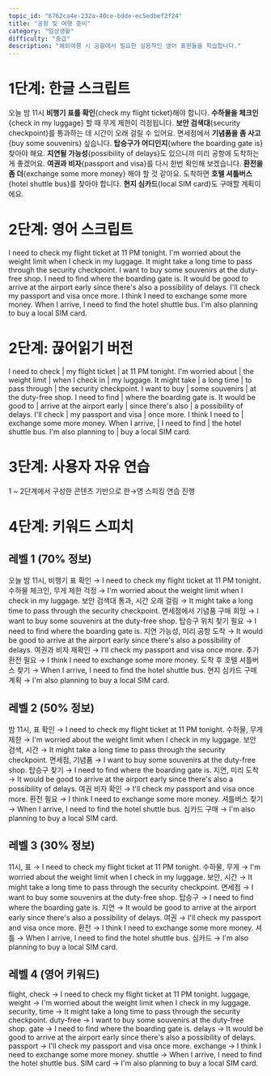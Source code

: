 ```yaml
---
topic_id: "6762ca4e-232a-40ce-bdde-ec5edbef2f24"
title: "공항 및 여행 준비"
category: "일상생활"
difficulty: "중급"
description: "해외여행 시 공항에서 필요한 실용적인 영어 표현들을 학습합니다."
---
```


# 1단계: 한글 스크립트

오늘 밤 11시 **비행기 표를 확인**{check my flight ticket}해야 합니다.
**수하물을 체크인**{check in my luggage} 할 때 무게 제한이 걱정됩니다.
**보안 검색대**{security checkpoint}를 통과하는 데 시간이 오래 걸릴 수 있어요.
면세점에서 **기념품을 좀 사고**{buy some souvenirs} 싶습니다.
**탑승구가 어디인지**{where the boarding gate is} 찾아야 해요.
**지연될 가능성**{possibility of delays}도 있으니까 미리 공항에 도착하는 게 좋겠어요.
**여권과 비자**{passport and visa}를 다시 한번 확인해 보겠습니다.
**환전을 좀 더**{exchange some more money} 해야 할 것 같아요.
도착하면 **호텔 셔틀버스**{hotel shuttle bus}를 찾아야 합니다.
**현지 심카드**{local SIM card}도 구매할 계획이에요.

# 2단계: 영어 스크립트

I need to check my flight ticket at 11 PM tonight.
I'm worried about the weight limit when I check in my luggage.
It might take a long time to pass through the security checkpoint.
I want to buy some souvenirs at the duty-free shop.
I need to find where the boarding gate is.
It would be good to arrive at the airport early since there's also a possibility of delays.
I'll check my passport and visa once more.
I think I need to exchange some more money.
When I arrive, I need to find the hotel shuttle bus.
I'm also planning to buy a local SIM card.

# 2단계: 끊어읽기 버전

I need to check | my flight ticket | at 11 PM tonight.
I'm worried about | the weight limit | when I check in | my luggage.
It might take | a long time | to pass through | the security checkpoint.
I want to buy | some souvenirs | at the duty-free shop.
I need to find | where the boarding gate is.
It would be good to | arrive at the airport early | since there's also | a possibility of delays.
I'll check | my passport and visa | once more.
I think I need to | exchange some more money.
When I arrive, | I need to find | the hotel shuttle bus.
I'm also planning to | buy a local SIM card.

# 3단계: 사용자 자유 연습

1 ~ 2단계에서 구성한 콘텐츠 기반으로 한→영 스피킹 연습 진행

# 4단계: 키워드 스피치

## 레벨 1 (70% 정보)

오늘 밤 11시, 비행기 표 확인 → I need to check my flight ticket at 11 PM tonight.
수하물 체크인, 무게 제한 걱정 → I'm worried about the weight limit when I check in my luggage.
보안 검색대 통과, 시간 오래 걸림 → It might take a long time to pass through the security checkpoint.
면세점에서 기념품 구매 희망 → I want to buy some souvenirs at the duty-free shop.
탑승구 위치 찾기 필요 → I need to find where the boarding gate is.
지연 가능성, 미리 공항 도착 → It would be good to arrive at the airport early since there's also a possibility of delays.
여권과 비자 재확인 → I'll check my passport and visa once more.
추가 환전 필요 → I think I need to exchange some more money.
도착 후 호텔 셔틀버스 찾기 → When I arrive, I need to find the hotel shuttle bus.
현지 심카드 구매 계획 → I'm also planning to buy a local SIM card.

## 레벨 2 (50% 정보)

밤 11시, 표 확인 → I need to check my flight ticket at 11 PM tonight.
수하물, 무게 제한 → I'm worried about the weight limit when I check in my luggage.
보안 검색, 시간 → It might take a long time to pass through the security checkpoint.
면세점, 기념품 → I want to buy some souvenirs at the duty-free shop.
탑승구 찾기 → I need to find where the boarding gate is.
지연, 미리 도착 → It would be good to arrive at the airport early since there's also a possibility of delays.
여권 비자 확인 → I'll check my passport and visa once more.
환전 필요 → I think I need to exchange some more money.
셔틀버스 찾기 → When I arrive, I need to find the hotel shuttle bus.
심카드 구매 → I'm also planning to buy a local SIM card.

## 레벨 3 (30% 정보)

11시, 표 → I need to check my flight ticket at 11 PM tonight.
수하물, 무게 → I'm worried about the weight limit when I check in my luggage.
보안, 시간 → It might take a long time to pass through the security checkpoint.
면세점 → I want to buy some souvenirs at the duty-free shop.
탑승구 → I need to find where the boarding gate is.
지연 → It would be good to arrive at the airport early since there's also a possibility of delays.
여권 → I'll check my passport and visa once more.
환전 → I think I need to exchange some more money.
셔틀 → When I arrive, I need to find the hotel shuttle bus.
심카드 → I'm also planning to buy a local SIM card.

## 레벨 4 (영어 키워드)

flight, check → I need to check my flight ticket at 11 PM tonight.
luggage, weight → I'm worried about the weight limit when I check in my luggage.
security, time → It might take a long time to pass through the security checkpoint.
duty-free → I want to buy some souvenirs at the duty-free shop.
gate → I need to find where the boarding gate is.
delays → It would be good to arrive at the airport early since there's also a possibility of delays.
passport → I'll check my passport and visa once more.
exchange → I think I need to exchange some more money.
shuttle → When I arrive, I need to find the hotel shuttle bus.
SIM card → I'm also planning to buy a local SIM card.